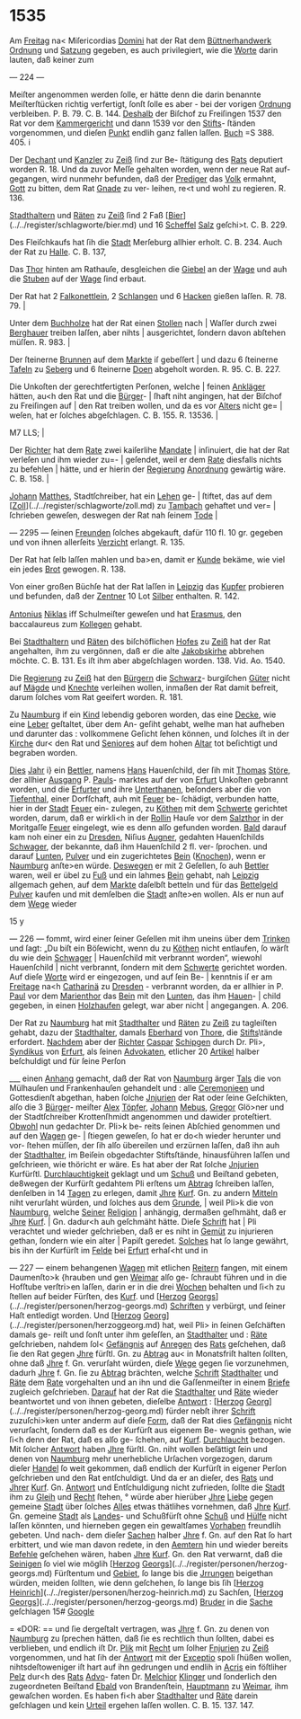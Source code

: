 # 1535

Am [Freitag](../../register/worte/freitag.md) na< Miſericordias [Domini](../../register/worte/domini.md) hat der Rat
dem [Büttnerhandwerk](../../register/worte/büttnerhandwerk.md) [Ordnung](../../register/worte/ordnung.md) und [Satzung](../../register/worte/satzung.md) gegeben, es
auch privilegiert, wie die [Worte](../../register/worte/worte.md) darin lauten, daß keiner zum


— 224 —

Meiſter angenommen werden ſolle, er hätte denn die darin
benannte Meiſterſtücken richtig verfertigt, ſonſt ſolle es aber -
bei der vorigen [Ordnung](../../register/worte/ordnung.md) verbleiben. P. B. 79. C. B. 144.
[Deshalb](../../register/worte/deshalb.md) der Biſchof zu Freiſingen 1537 den Rat vor
dem [Kammergericht](../../register/worte/kammergericht.md) und dann 1539 vor den [Stifts](../../register/worte/stifts.md)-
ſtänden vorgenommen, und dieſen [Punkt](../../register/worte/punkt.md) endlih ganz
fallen laſſen. [Buch](../../register/worte/buch.md) =S 388. 405. i

Der [Dechant](../../register/worte/dechant.md) und [Kanzler](../../register/worte/kanzler.md) zu [Zeiß](../../register/orte/zeiß.md) ſind zur Be-
ſtätigung des [Rats](../../register/worte/rats.md) deputiert worden R. 18. Und da
zuvor Meſſe gehalten worden, wenn der neue Rat auf-
gegangen, wird nunmehr befunden, daß der [Prediger](../../register/worte/prediger.md) das
[Volk](../../register/worte/volk.md) ermahnt, [Gott](../../register/worte/gott.md) zu bitten, dem Rat [Gnade](../../register/worte/gnade.md) zu ver-
leihen, re<t und wohl zu regieren. R. 136.

[Stadthaltern](../../register/worte/stadthaltern.md) und [Räten](../../register/worte/räten.md) zu [Zeiß](../../register/orte/zeiß.md) ſind 2 Faß [[Bier](../../register/worte/bier.md)](../../register/schlagworte/bier.md)
und 16 [Scheffel](../../register/worte/scheffel.md) [Salz](../../register/worte/salz.md) geſchi>t. C. B. 229.

Des Fleiſchkaufs hat ſih die [Stadt](../../register/worte/stadt.md) Merſeburg allhier
erholt. C. B. 234. Auch der Rat zu [Halle](../../register/orte/halle.md). C. B. 137,

Das [Thor](../../register/worte/thor.md) hinten am Rathauſe, desgleichen die [Giebel](../../register/worte/giebel.md)
an der [Wage](../../register/worte/wage.md) und auh die [Stuben](../../register/worte/stuben.md) auf der [Wage](../../register/worte/wage.md) ſind
erbaut.

Der Rat hat 2 [Falkonettlein](../../register/worte/falkonettlein.md), 2 [Schlangen](../../register/worte/schlangen.md) und 6 [Hacken](../../register/worte/hacken.md)
gießen laſſen. R. 78. 79. |

Unter dem [Buchholze](../../register/worte/buchholze.md) hat der Rat einen [Stollen](../../register/worte/stollen.md) nach |
Waſſer durch zwei [Berghauer](../../register/worte/berghauer.md) treiben laſſen, aber nihts |
ausgerichtet, ſondern davon abſtehen müſſen. R. 983. |

Der ſteinerne [Brunnen](../../register/worte/brunnen.md) auf dem [Markte](../../register/worte/markte.md) iſ gebeſſert |
und dazu 6 ſteinerne [Tafeln](../../register/worte/tafeln.md) zu [Seberg](../../register/orte/seberg.md) und 6 ſteinerne
[Doen](../../register/worte/doen.md) abgeholt worden. R. 95. C. B. 227.

Die Unkoſten der gerechtfertigten Perſonen, welche |
feinen [Ankläger](../../register/worte/ankläger.md) hätten, au<h den Rat und die [Bürger](../../register/worte/bürger.md)- |
ſhaft niht angingen, hat der Biſchof zu Freiſingen auf |
den Rat treiben wollen, und da es vor [Alters](../../register/worte/alters.md) nicht ge= |
weſen, hat er ſolches abgeſchlagen. C. B. 155. R. 13536. |

M7 LLS; |

Der [Richter](../../register/worte/richter.md) hat dem [Rate](../../register/worte/rate.md) zwei kaiſerlihe [Mandate](../../register/worte/mandate.md) |
inſinuiert, die hat der Rat verleſen und ihm wieder zu=- |
geſendet, weil er dem [Rate](../../register/worte/rate.md) diesfalls nichts zu befehlen |
hätte, und er hierin der [Regierung](../../register/worte/regierung.md) [Anordnung](../../register/worte/anordnung.md) gewärtig
wäre. C. B. 158. |

[Johann](../../register/worte/johann.md) [Matthes](../../register/worte/matthes.md), Stadtſchreiber, hat ein [Lehen](../../register/worte/lehen.md) ge- |
ſtiftet, das auf dem [[Zoll](../../register/worte/zoll.md)](../../register/schlagworte/zoll.md) zu [Tambach](../../register/orte/tambach.md) gehaftet und ver= |
ſchrieben geweſen, deswegen der Rat nah ſeinem [Tode](../../register/worte/tode.md) |


— 2295 —
ſeinen [Freunden](../../register/worte/freunden.md) ſolches abgekauft, dafür 110 fl. 10 gr.
gegeben und von ihnen allerſeits [Verzicht](../../register/worte/verzicht.md) erlangt. R. 135.

Der Rat hat ſelb laſſen mahlen und ba>en, damit
er [Kunde](../../register/worte/kunde.md) bekäme, wie viel ein jedes [Brot](../../register/worte/brot.md) gewogen. R. 138.

Von einer großen Büchſe hat der Rat laſſen in [Leipzig](../../register/orte/leipzig.md)
das [Kupfer](../../register/worte/kupfer.md) probieren und befunden, daß der [Zentner](../../register/worte/zentner.md)
10 Lot [Silber](../../register/worte/silber.md) enthalten. R. 142.

[Antonius](../../register/worte/antonius.md) [Niklas](../../register/worte/niklas.md) iﬀ Schulmeiſter geweſen und hat
[Erasmus](../../register/worte/erasmus.md), den baccalaureus zum [Kollegen](../../register/worte/kollegen.md) gehabt.

Bei [Stadthaltern](../../register/worte/stadthaltern.md) und [Räten](../../register/worte/räten.md) des biſchöflichen [Hofes](../../register/worte/hofes.md)
zu [Zeiß](../../register/orte/zeiß.md) hat der Rat angehalten, ihm zu vergönnen, daß
er die alte [Jakobskirhe](../../register/worte/jakobskirhe.md) abbrehen möchte. C. B. 131.
Es iſt ihm aber abgeſchlagen worden. 138. Vid. Ao. 1540.

Die [Regierung](../../register/worte/regierung.md) zu [Zeiß](../../register/orte/zeiß.md) hat den [Bürgern](../../register/worte/bürgern.md) die [Schwarz](../../register/worte/schwarz.md)-
burgiſchen [Güter](../../register/worte/güter.md) nicht auf [Mägde](../../register/worte/mägde.md) und [Knechte](../../register/worte/knechte.md) verleihen
wollen, inmaßen der Rat damit befreit, darum ſolches
vom Rat geeifert worden. R. 181.

Zu [Naumburg](../../register/orte/naumburg.md) if ein [Kind](../../register/worte/kind.md) lebendig geboren worden,
das eine [Decke](../../register/worte/decke.md), wie eine [Leber](../../register/worte/leber.md) geſtaltet, über dem An-
geſiht gehabt, welhe man hat aufheben und darunter das :
vollkommene Geſicht ſehen können, und ſolches iſt in der
[Kirche](../../register/worte/kirche.md) dur< den Rat und [Seniores](../../register/worte/seniores.md) auf dem hohen
[Altar](../../register/worte/altar.md) tot beſichtigt und begraben worden.

[Dies](../../register/worte/dies.md) [Jahr](../../register/worte/jahr.md) i} ein [Bettler](../../register/worte/bettler.md), namens [Hans](../../register/worte/hans.md) Hauenſchild,
der ſih mit [Thomas](../../register/worte/thomas.md) [Störe](../../register/worte/störe.md), der allhier [Ausgang](../../register/worte/ausgang.md) P. [Pauls](../../register/worte/pauls.md)-
marktes auf der von [Erfurt](../../register/orte/erfurt.md) Unkoſten gebrannt worden,
und die [Erfurter](../../register/worte/erfurter.md) und ihre [Unterthanen](../../register/worte/unterthanen.md), beſonders aber
die von [Tiefenthal](../../register/orte/tiefenthal.md), einer Dorfſchaft, auh mit [Feuer](../../register/orte/feuer.md) be-
ſchädigt, verbunden hatte, hier in der [Stadt](../../register/worte/stadt.md) [Feuer](../../register/orte/feuer.md) ein-
zulegen, zu [Köthen](../../register/orte/köthen.md) mit dem [Schwerte](../../register/worte/schwerte.md) gerichtet worden,
darum, daß er wirkli<h in der [Rollin](../../register/worte/rollin.md) Hauſe vor dem
[Salzthor](../../register/worte/salzthor.md) in der Moritgaſſe [Feuer](../../register/orte/feuer.md) eingelegt, wie es denn
alſo gefunden worden. [Bald](../../register/worte/bald.md) darauf kam noh einer ein
zu [Dresden](../../register/orte/dresden.md), Niſius [Augner](../../register/worte/augner.md), gedahten Hauenſchilds
[Schwager](../../register/worte/schwager.md), der bekannte, daß ihm Hauenſchild 2 fl. ver-
ſprochen. und darauf [Lunten](../../register/worte/lunten.md), [Pulver](../../register/worte/pulver.md) und ein zugerichtetes
[Bein](../../register/worte/bein.md) ([Knochen](../../register/worte/knochen.md)), wenn er [Naumburg](../../register/orte/naumburg.md) anſte>en würde.
[Deswegen](../../register/worte/deswegen.md) er mit 2 Geſellen, ſo auh [Bettler](../../register/worte/bettler.md) waren, weil
er übel zu [Fuß](../../register/orte/fuß.md) und ein lahmes [Bein](../../register/worte/bein.md) gehabt, nah [Leipzig](../../register/orte/leipzig.md)
allgemach gehen, auf dem [Markte](../../register/worte/markte.md) daſelbſt betteln und für
das [Bettelgeld](../../register/worte/bettelgeld.md) [Pulver](../../register/worte/pulver.md) kaufen und mit demſelben die [Stadt](../../register/worte/stadt.md)
anſte>en wollen. Als er nun auf dem [Wege](../../register/worte/wege.md) wieder

15 y


— 226 —
fommt, wird einer ſeiner Geſellen mit ihm uneins über
dem [Trinken](../../register/worte/trinken.md) und ſagt: „Du biſt ein Böſewicht, wenn du
zu [Köthen](../../register/orte/köthen.md) nicht entlaufen, ſo wärſt du wie dein [Schwager](../../register/worte/schwager.md) |
Hauenſchild mit verbrannt worden“, wiewohl Hauenſchild |
nicht verbrannt, ſondern mit dem [Schwerte](../../register/worte/schwerte.md) gerichtet worden.
Auf dieſe [Worte](../../register/worte/worte.md) wird er eingezogen, und auf ſein Be- |
kenntnis iſ er am [Freitage](../../register/worte/freitage.md) na<h [Catharinä](../../register/worte/catharinä.md) zu [Dresden](../../register/orte/dresden.md) -
verbrannt worden, da er allhier in P. [Paul](../../register/worte/paul.md) vor dem
[Marienthor](../../register/worte/marienthor.md) das [Bein](../../register/worte/bein.md) mit den [Lunten](../../register/worte/lunten.md), das ihm [Hauen](../../register/worte/hauen.md)- |
child gegeben, in einen [Holzhaufen](../../register/worte/holzhaufen.md) gelegt, war aber nicht |
angegangen. A. 206.

Der Rat zu [Naumburg](../../register/orte/naumburg.md) hat mit [Stadthalter](../../register/worte/stadthalter.md) und
[Räten](../../register/worte/räten.md) zu [Zeiß](../../register/orte/zeiß.md) zu tagleiſten gehabt, dazu der [Stadthalter](../../register/worte/stadthalter.md),
damals [Eberhard](../../register/worte/eberhard.md) von [Thore](../../register/orte/thore.md), die [Stifts](../../register/worte/stifts.md)\tände erfordert.
[Nachdem](../../register/worte/nachdem.md) aber der [Richter](../../register/worte/richter.md) [Caspar](../../register/worte/caspar.md) [Schipgen](../../register/worte/schipgen.md) durch
Dr. Pli>, [Syndikus](../../register/worte/syndikus.md) von [Erfurt](../../register/orte/erfurt.md), als ſeinen [Advokaten](../../register/worte/advokaten.md),
etlicher 20 [Artikel](../../register/worte/artikel.md) halber beſchuldigt und für ſeine Perſon

___ einen [Anhang](../../register/worte/anhang.md) gemacht, daß der Rat von [Naumburg](../../register/orte/naumburg.md) ärger
[Tals](../../register/worte/tals.md) die von Mülhauſen und Frankenhauſen gehandelt und
: alle [Ceremonieen](../../register/worte/ceremonieen.md) und Gottesdienſt abgethan, haben ſolche
[Jnjurien](../../register/worte/jnjurien.md) der Rat oder ſeine Geſchikten, alſo die 3 [Bürger](../../register/worte/bürger.md)-
meiſter [Alex](../../register/worte/alex.md) [Töpfer](../../register/worte/töpfer.md), [Johann](../../register/worte/johann.md) [Mebus](../../register/worte/mebus.md), [Gregor](../../register/worte/gregor.md) Glö>ner
und der Stadtſchreiber Krottenſhmidt angenommen und
dawider proteſtiert. [Obwohl](../../register/worte/obwohl.md) nun gedachter Dr. Pli>k be-
reits ſeinen Abſchied genommen und auf den [Wagen](../../register/worte/wagen.md) ge- |
ſtiegen geweſen, ſo hat er do<h wieder herunter und vor-
ſtehen müſſen, der ſih alſo übereilen und erzürnen laſſen,
daß ihn auh der [Stadthalter](../../register/worte/stadthalter.md), im Beiſein obgedachter
Stiftsſtände, hinausführen laſſen und geſchrieen, wie
thöricht er wäre. Es hat aber der Rat ſolche [Jnjurien](../../register/worte/jnjurien.md)
Kurfürſtl. [Durchlauchtigkeit](../../register/worte/durchlauchtigkeit.md) geklagt und um [Schuß](../../register/worte/schuß.md) und
Beiſtand gebeten, de8wegen der Kurfürſt gedahtem Pli
erſtens um [Abtrag](../../register/orte/abtrag.md) ſchreiben laſſen, denſelben in 14 [Tagen](../../register/worte/tagen.md)
zu erlegen, damit [Jhre](../../register/worte/jhre.md) [Kurf](../../register/worte/kurf.md). Gn. zu andern [Mitteln](../../register/worte/mitteln.md)
niht verurſaht würden, und ſolches aus dem [Grunde](../../register/worte/grunde.md), |
weil Pli>k die von [Naumburg](../../register/orte/naumburg.md), welche [Seiner](../../register/worte/seiner.md) [Religion](../../register/worte/religion.md) |
anhängig, dermaßen geſhmäht, daß er [Jhre](../../register/worte/jhre.md) [Kurf](../../register/worte/kurf.md). |
Gn. dadur<h auh geſchmäht hätte. Dieſe [Schrift](../../register/worte/schrift.md) hat |
Pli verachtet und wieder geſchrieben, daß er es niht
in [Gemüt](../../register/orte/gemüt.md) zu injurieren gethan, ſondern wie ein alter |
Papiſt geredet. [Solches](../../register/worte/solches.md) hat ſo lange gewährt, bis
ihn der Kurfürſt im [Felde](../../register/worte/felde.md) bei [Erfurt](../../register/orte/erfurt.md) erhaſ<ht und in


— 227 —
einem behangenen [Wagen](../../register/worte/wagen.md) mit etlichen [Reitern](../../register/worte/reitern.md) fangen, mit
einem Daumenſto>k \{hrauben und gen [Weimar](../../register/orte/weimar.md) alſo ge-
ſchraubt führen und in die Hofſtube verſtri>en laſſen,
darin er in die drei [Wochen](../../register/worte/wochen.md) behalten und ſi<h zu ſtellen
auf beider Fürſten, des [Kurf](../../register/worte/kurf.md). und [[Herzog](../../register/worte/herzog.md) [Georgs](../../register/worte/georgs.md)](../../register/personen/herzog-georgs.md) [Schriften](../../register/worte/schriften.md)
y verbürgt, und ſeiner Haſt entledigt worden. Und [[Herzog](../../register/worte/herzog.md)
[Georg](../../register/worte/georg.md)](../../register/personen/herzoggeorg.md) hat, weil Pli> in ſeinen Geſchäften damals ge-
reiſt und ſonſt unter ihm geſeſſen, an [Stadthalter](../../register/worte/stadthalter.md) und :
[Räte](../../register/worte/räte.md) geſchrieben, nahdem ſol< [Gefängnis](../../register/worte/gefängnis.md) auf [Anregen](../../register/worte/anregen.md)
des [Rats](../../register/worte/rats.md) geſchehen, daß ſie den Rat gegen [Jhre](../../register/worte/jhre.md) fürſtl.
Gn. zu [Abtrag](../../register/orte/abtrag.md) au< in Monatsfriſt halten ſollten, ohne
daß [Jhre](../../register/worte/jhre.md) f. Gn. verurſaht würden, dieſe [Wege](../../register/worte/wege.md) gegen ſie
vorzunehmen, dadurh [Jhre](../../register/worte/jhre.md) f. Gn. ſie zu [Abtrag](../../register/orte/abtrag.md) brächten,
welche [Schrift](../../register/worte/schrift.md) [Stadthalter](../../register/worte/stadthalter.md) und [Räte](../../register/worte/räte.md) dem [Rate](../../register/worte/rate.md) vorgehalten
und an ihn und die Gaſſenmeiſter in einem [Briefe](../../register/worte/briefe.md) zugleich
geſchrieben. [Darauf](../../register/worte/darauf.md) hat der Rat die [Stadthalter](../../register/worte/stadthalter.md) und [Räte](../../register/worte/räte.md)
wieder beantwortet und von ihnen gebeten, dieſelbe [Antwort](../../register/worte/antwort.md) :
[[Herzog](../../register/worte/herzog.md) [Georg](../../register/worte/georg.md)](../../register/personen/herzog-georg.md) fürder nebſt ihrer [Schrift](../../register/worte/schrift.md) zuzuſchi>ken unter
anderm auf dieſe [Form](../../register/worte/form.md), daß der Rat dies [Gefängnis](../../register/worte/gefängnis.md) nicht
verurſacht, ſondern daß es der Kurfürſt aus eigenem Be-
wegnis gethan, wie ſi<h denn der Rat, daß es alſo ge-
ſchehen, auf [Kurf](../../register/worte/kurf.md). [Durchlaucht](../../register/worte/durchlaucht.md) bezogen. Mit ſolcher
[Antwort](../../register/worte/antwort.md) haben [Jhre](../../register/worte/jhre.md) fürſtl. Gn. niht wollen beſättigt
ſein und denen von [Naumburg](../../register/orte/naumburg.md) mehr unerhebliche Urſachen
vorgezogen, darum dieſer [Handel](../../register/worte/handel.md) ſo weit gekommen, daß
endlich der Kurfürſt in eigener Perſon geſchrieben und den
Rat entſchuldigt. Und da er an dieſer, des [Rats](../../register/worte/rats.md)
und [Jhrer](../../register/worte/jhrer.md) [Kurf](../../register/worte/kurf.md). Gn. [Antwort](../../register/worte/antwort.md) und Entſchuldigung nicht
zufrieden, ſollte die [Stadt](../../register/worte/stadt.md) ihm zu [Gleih](../../register/orte/gleih.md) und [Recht](../../register/worte/recht.md) ſtehen, °
würde aber hierüber [Jhre](../../register/worte/jhre.md) [Liebe](../../register/worte/liebe.md) gegen gemeine [Stadt](../../register/worte/stadt.md)
über ſolches [Alles](../../register/worte/alles.md) etwas thätlihes vornehmen, daß [Jhre](../../register/worte/jhre.md)
[Kurf](../../register/worte/kurf.md). Gn. gemeine [Stadt](../../register/worte/stadt.md) als [Landes](../../register/worte/landes.md)- und Schußfürſt ohne
[Schuß](../../register/worte/schuß.md) und [Hülfe](../../register/worte/hülfe.md) nicht laſſen könnten, und hierneben gegen
ein gewaltſames [Vorhaben](../../register/worte/vorhaben.md) freundlih gebeten. Und nach-
dem dieſer [Sachen](../../register/worte/sachen.md) halber [Jhre](../../register/worte/jhre.md) f. Gn. auf den Rat ſo
hart erbittert, und wie man davon redete, in den [Aemtern](../../register/worte/aemtern.md)
hin und wieder bereits [Befehle](../../register/worte/befehle.md) geſchehen wären, haben
[Jhre](../../register/worte/jhre.md) [Kurf](../../register/worte/kurf.md). Gn. den Rat verwarnt, daß die [Seinigen](../../register/worte/seinigen.md) ſo
viel wie möglih [[Herzog](../../register/worte/herzog.md) [Georgs](../../register/worte/georgs.md)](../../register/personen/herzog-georgs.md) Fürſtentum und [Gebiet](../../register/worte/gebiet.md),
ſo lange bis die [Jrrungen](../../register/worte/jrrungen.md) beigethan würden, meiden ſollten,
wie denn geſchehen, ſo lange bis ſih [[Herzog](../../register/worte/herzog.md) [Heinrich](../../register/worte/heinrich.md)](../../register/personen/herzog-heinrich.md) zu
Sachſen, [[Herzog](../../register/worte/herzog.md) [Georgs](../../register/worte/georgs.md)](../../register/personen/herzog-georgs.md) [Bruder](../../register/worte/bruder.md) in die [Sache](../../register/worte/sache.md) geſchlagen
15#
[Google](../../register/worte/google.md)


= «DOR: ==
und ſie dergeſtalt vertragen, was [Jhre](../../register/worte/jhre.md) f. Gn. zu denen
von [Naumburg](../../register/orte/naumburg.md) zu ſprechen hätten, daß ſie es rechtlich
thun ſollten, dabei es verblieben, und endlich iſt Dr. [Plik](../../register/worte/plik.md)
mit [Recht](../../register/worte/recht.md) um ſolher [Fnjurien](../../register/worte/fnjurien.md) zu [Zeiß](../../register/orte/zeiß.md) vorgenommen,
und hat ſih der [Antwort](../../register/worte/antwort.md) mit der [Exceptio](../../register/worte/exceptio.md) spoli ſhüßen
wollen, nihtsdeſtoweniger iſt hart auf ihn gedrungen und
endlih in [Acris](../../register/orte/acris.md) ein föſtliher [Pelz](../../register/worte/pelz.md) dur<h des [Rats](../../register/worte/rats.md) [Advo](../../register/worte/advo.md)-
faten Dr. [Melchior](../../register/worte/melchior.md) [Klinger](../../register/worte/klinger.md) und ſonderlich den zugeordneten
Beiſtand [Ebald](../../register/worte/ebald.md) von Brandenſtein, [Hauptmann](../../register/worte/hauptmann.md) zu [Weimar](../../register/orte/weimar.md),
ihm gewaſchen worden. Es haben fi<h aber [Stadthalter](../../register/worte/stadthalter.md)
und [Räte](../../register/worte/räte.md) darein geſchlagen und kein [Urteil](../../register/worte/urteil.md) ergehen laſſen
wollen. C. B. 15. 137. 147.
